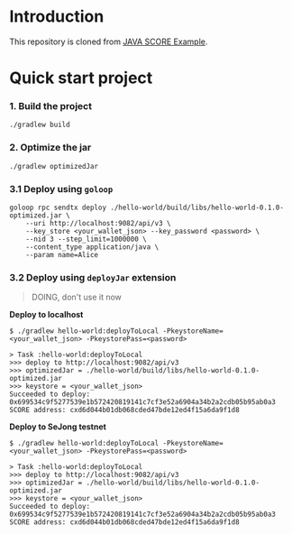 # Introduction

This repository is cloned from [JAVA SCORE Example](https://github.com/icon-project/java-score-examples).

# Quick start project

### 1. Build the project

```shell
./gradlew build
```

### 2. Optimize the jar

```shell
./gradlew optimizedJar
```
### 3.1 Deploy using `goloop`


```shell
goloop rpc sendtx deploy ./hello-world/build/libs/hello-world-0.1.0-optimized.jar \
    --uri http://localhost:9082/api/v3 \
    --key_store <your_wallet_json> --key_password <password> \
    --nid 3 --step_limit=1000000 \
    --content_type application/java \
    --param name=Alice
```

### 3.2 Deploy using `deployJar` extension

> DOING, don't use it now

**Deploy to localhost**
```
$ ./gradlew hello-world:deployToLocal -PkeystoreName=<your_wallet_json> -PkeystorePass=<password>

> Task :hello-world:deployToLocal
>>> deploy to http://localhost:9082/api/v3
>>> optimizedJar = ./hello-world/build/libs/hello-world-0.1.0-optimized.jar
>>> keystore = <your_wallet_json>
Succeeded to deploy: 0x699534c9f5277539e1b572420819141c7cf3e52a6904a34b2a2cdb05b95ab0a3
SCORE address: cxd6d044b01db068cded47bde12ed4f15a6da9f1d8
```
**Deploy to SeJong testnet**
```
$ ./gradlew hello-world:deployToLocal -PkeystoreName=<your_wallet_json> -PkeystorePass=<password>

> Task :hello-world:deployToLocal
>>> deploy to http://localhost:9082/api/v3
>>> optimizedJar = ./hello-world/build/libs/hello-world-0.1.0-optimized.jar
>>> keystore = <your_wallet_json>
Succeeded to deploy: 0x699534c9f5277539e1b572420819141c7cf3e52a6904a34b2a2cdb05b95ab0a3
SCORE address: cxd6d044b01db068cded47bde12ed4f15a6da9f1d8
```
